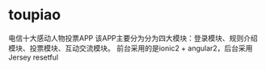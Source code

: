 # toupiao
电信十大感动人物投票APP
该APP主要分为分为四大模块：登录模块、规则介绍模块、投票模块、互动交流模块。
前台采用的是ionic2 + angular2，后台采用Jersey resetful
